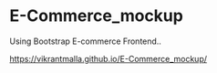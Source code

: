 # E-Commerce_mockup
Using Bootstrap E-commerce Frontend..


https://vikrantmalla.github.io/E-Commerce_mockup/
